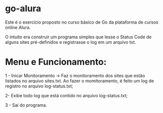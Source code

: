 # go-alura

Este é o exercício proposto no curso básico de Go da plataforma de cursos online Alura.

O intuito era construir um programa simples que lesse o Status Code de alguns sites pré-definidos e registrasse o log em um arquivo txt.

# Menu e Funcionamento:

1 - Inicar Monitoramento -> Faz o monitoramento dos sites que estão listados no arquivo sites.txt. Ao fazer o momitoramento, é feito um log de registro no arquivo log-status.txt;

2- Exibe todo log que está contido no arquivo log-status.txt;

3 - Sai do programa.
